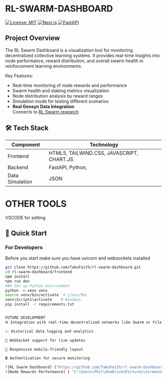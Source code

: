 # RL-SWARM-DASHBOARD

[![License: MIT](https://img.shields.io/badge/License-MIT-yellow.svg)](https://opensource.org/licenses/MIT)
[![Next.js](https://img.shields.io/badge/Next.js-13.4+-black?logo=next.js)](https://nextjs.org)
[![FastAPI](https://img.shields.io/badge/FastAPI-0.95+-green?logo=fastapi)](https://fastapi.tiangolo.com)
 ## Project Overview
The RL Swarm Dashboard is a visualization tool for monitoring decentralized collective learning systems. It provides real-time insights into node performance, reward distribution, and overall swarm health in reinforcement learning environments.

Key Features:
- Real-time monitoring of node rewards and performance
- Swarm health and staking metrics visualization
- Node distribution analysis by reward ranges
- Simulation mode for testing different scenarios
- **Real Gensyn Data Integration**  
  Connects to [RL Swarm research](https://github.com/gensyn-ai/paper-rl-swarm)

## 🛠️ Tech Stack

| Component       | Technology                          |
|-----------------|-------------------------------------|
| Frontend        | HTML5, TAILWIND.CSS, JAVASCRIPT, CHART.JS |
| Backend         | FastAPI, Python,        |
| Data Simulation | JSON                |                 
# OTHER TOOLS
VSCODE for editing
## 🚀 Quick Start

### For  Developers
Before you start make sure you have uvicorn and websockets installed
```bash
git clone https://github.com/TakuFaith/rl-swarm-dashboard.git
cd rl-swarm-dashboard/frontend
npm install
npm run dev
### Set up Python environment
python -m venv venv
source venv/bin/activate  # Linux/Mac
venv\Scripts\activate    # Windows
pip install -r requirements.txt


FUTURE DEVELOPMENT
🌐 Integration with real-time decentralized networks like Swarm or Filecoin

📈 Historical data logging and analytics

📡 WebSocket support for live updates

📱 Responsive mobile-friendly layout

🔒 Authentication for secure monitoring

![RL Swarm Dashboard] ("https://github.com/TakuFaith/rl-swarm-dashboard/blob/main/Screenshot%202025-04-13%20013529.png")
![Node Rewards Performance] ( "C:\Users\Phil\OneDrive\Pictures\Screenshots\Screenshot 2025-04-13 013546.png")
